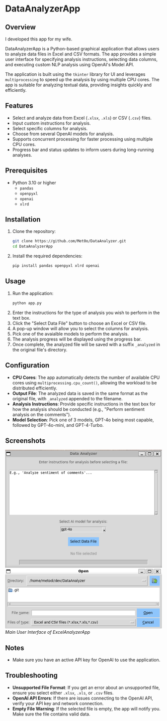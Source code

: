 # DataAnalyzerApp

## Overview

I developed this app for my wife. 

DataAnalyzerApp is a Python-based graphical application that allows users to analyze data files in Excel and CSV formats. The app provides a simple user interface for specifying analysis instructions, selecting data columns, and executing custom NLP analysis using OpenAI's Model API.

The application is built using the `tkinter` library for UI and leverages `multiprocessing` to speed up the analysis by using multiple CPU cores. The app is suitable for analyzing textual data, providing insights quickly and efficiently.

## Features
- Select and analyze data from Excel (`.xlsx`, `.xls`) or CSV (`.csv`) files.
- Input custom instructions for analysis.
- Select specific columns for analysis.
- Choose from several OpenAI models for analysis.
- Supports concurrent processing for faster processing using multiple CPU cores.
- Progress bar and status updates to inform users during long-running analyses.

## Prerequisites
- Python 3.10 or higher
  - `pandas`
  - `openpyxl`
  - `openai`
  - `xlrd`

## Installation
1. Clone the repository:
   ```sh
   git clone https://github.com/Met0o/DataAnalyzer.git
   cd DataAnalyzerApp
   ```
2. Install the required dependencies:
   ```sh
   pip install pandas openpyxl xlrd openai
   ```

## Usage
1. Run the application:
   ```sh
   python app.py
   ```
2. Enter the instructions for the type of analysis you wish to perform in the text box.
3. Click the "Select Data File" button to choose an Excel or CSV file.
4. A pop-up window will allow you to select the columns for analysis.
5. Pick one of the avaialble models to perform the analysis.
6. The analysis progress will be displayed using the progress bar.
7. Once complete, the analyzed file will be saved with a suffix `_analyzed` in the original file's directory.

## Configuration
- **CPU Cores**: The app automatically detects the number of available CPU cores using `multiprocessing.cpu_count()`, allowing the workload to be distributed efficiently.
- **Output File**: The analyzed data is saved in the same format as the original file, with `_analyzed` appended to the filename.
- **Analysis Instructions**: Provide specific instructions in the text box for how the analysis should be conducted (e.g., "Perform sentiment analysis on the comments").
- **Model Selection**: Pick one of 3 models, GPT-4o being most capable, followed by GPT-4o-mini, and GPT-4-Turbo.

## Screenshots
![Main UI](UI.png)
*Main User Interface of ExcelAnalyzerApp*

## Notes
- Make sure you have an active API key for OpenAI to use the application.

## Troubleshooting
- **Unsupported File Format**: If you get an error about an unsupported file, ensure you select either `.xlsx`, `.xls`, or `.csv` files.
- **OpenAI API Errors**: If there are issues connecting to the OpenAI API, verify your API key and network connection.
- **Empty File Warning**: If the selected file is empty, the app will notify you. Make sure the file contains valid data.
